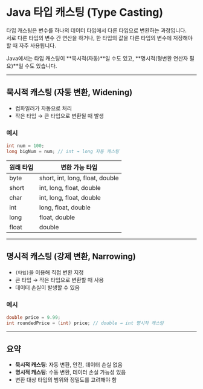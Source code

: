# Java 타입 캐스팅 (Type Casting)

타입 캐스팅은 변수를 하나의 데이터 타입에서 다른 타입으로 변환하는 과정입니다.  
서로 다른 타입의 변수 간 연산을 하거나, 한 타입의 값을 다른 타입의 변수에 저장해야 할 때 자주 사용됩니다.

Java에서는 타입 캐스팅이 **묵시적(자동)**일 수도 있고, **명시적(형변환 연산자 필요)**일 수도 있습니다.

---

## 묵시적 캐스팅 (자동 변환, Widening)

- 컴파일러가 자동으로 처리
- 작은 타입 → 큰 타입으로 변환될 때 발생

### 예시

```java
int num = 100;
long bigNum = num; // int → long 자동 캐스팅
```

| 원래 타입 | 변환 가능 타입 |
|-----------|----------------|
| byte | short, int, long, float, double |
| short | int, long, float, double |
| char | int, long, float, double |
| int | long, float, double |
| long | float, double |
| float | double |

---

## 명시적 캐스팅 (강제 변환, Narrowing)

- `(타입)`을 이용해 직접 변환 지정
- 큰 타입 → 작은 타입으로 변환할 때 사용
- 데이터 손실이 발생할 수 있음

### 예시

```java
double price = 9.99;
int roundedPrice = (int) price; // double → int 명시적 캐스팅
```

---

## 요약

- **묵시적 캐스팅**: 자동 변환, 안전, 데이터 손실 없음
- **명시적 캐스팅**: 수동 변환, 데이터 손실 가능성 있음
- 변환 대상 타입의 범위와 정밀도를 고려해야 함
